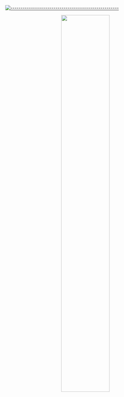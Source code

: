 [![-----------------------------------------------------](https://raw.githubusercontent.com/andreasbm/readme/master/assets/lines/colored.png)](#table-of-contents)

<div align="center">
  <img src="http://mtl1.micium-hosting.com:1959/get/@NeofetchNpc?theme=asoul" width="55%">
</div>
